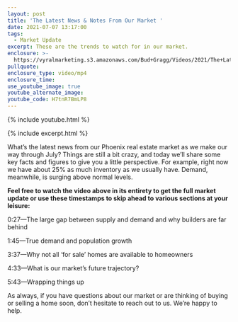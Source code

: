 ```yaml
---
layout: post
title: 'The Latest News & Notes From Our Market '
date: 2021-07-07 13:17:00
tags:
  - Market Update
excerpt: These are the trends to watch for in our market.
enclosure: >-
  https://vyralmarketing.s3.amazonaws.com/Bud+Gragg/Videos/2021/The+Latest+News+%26+Notes+From+Our+Market.mp4
pullquote:
enclosure_type: video/mp4
enclosure_time:
use_youtube_image: true
youtube_alternate_image:
youtube_code: H7tnR7BmLP8
---
```

{% include youtube.html %}

{% include excerpt.html %}

What’s the latest news from our Phoenix real estate market as we make our way through July? Things are still a bit crazy, and today we’ll share some key facts and figures to give you a little perspective. For example, right now we have about 25% as much inventory as we usually have. Demand, meanwhile, is surging above normal levels.&nbsp;

**Feel free to watch the video above in its entirety to get the full market update or use these timestamps to skip ahead to various sections at your leisure:**

0:27—The large gap between supply and demand and why builders are far behind

1:45—True demand and population growth

3:37—Why not all ‘for sale’ homes are available to homeowners&nbsp;

4:33—What is our market’s future trajectory?

5:43—Wrapping things up

As always, if you have questions about our market or are thinking of buying or selling a home soon, don’t hesitate to reach out to us. We’re happy to help.
